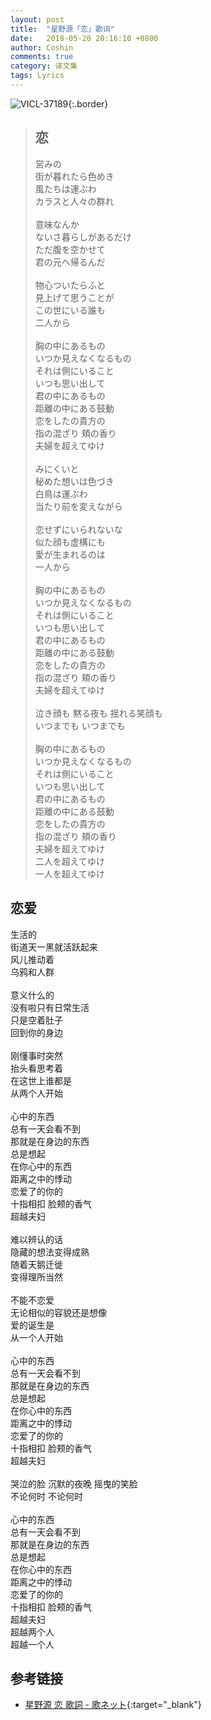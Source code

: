 ```yaml
---
layout: post
title:  "星野源「恋」歌词"
date:   2018-05-20 20:16:10 +0800
author: Coshin
comments: true
category: 译文集
tags: Lyrics
---
```

![VICL-37189](https://is2-ssl.mzstatic.com/image/thumb/Music71/v4/42/01/e7/4201e774-9394-bb71-7968-fd4630bbfbeb/source/600x600bb.jpg){:.border}

<blockquote class="original">
  <h2>恋</h2>
  <p>
    営みの<br>
    街が暮れたら色めき<br>
    風たちは運ぶわ<br>
    カラスと人々の群れ<br>
    <br>
    意味なんか<br>
    ないさ暮らしがあるだけ<br>
    ただ腹を空かせて<br>
    君の元へ帰るんだ<br>
    <br>
    物心ついたらふと<br>
    見上げて思うことが<br>
    この世にいる誰も<br>
    二人から<br>
    <br>
    胸の中にあるもの<br>
    いつか見えなくなるもの<br>
    それは側にいること<br>
    いつも思い出して<br>
    君の中にあるもの<br>
    距離の中にある鼓動<br>
    恋をしたの貴方の<br>
    指の混ざり 頬の香り<br>
    夫婦を超えてゆけ<br>
    <br>
    みにくいと<br>
    秘めた想いは色づき<br>
    白鳥は運ぶわ<br>
    当たり前を変えながら<br>
    <br>
    恋せずにいられないな<br>
    似た顔も虚構にも<br>
    愛が生まれるのは<br>
    一人から<br>
    <br>
    胸の中にあるもの<br>
    いつか見えなくなるもの<br>
    それは側にいること<br>
    いつも思い出して<br>
    君の中にあるもの<br>
    距離の中にある鼓動<br>
    恋をしたの貴方の<br>
    指の混ざり 頬の香り<br>
    夫婦を超えてゆけ<br>
    <br>
    泣き顔も 黙る夜も 揺れる笑顔も<br>
    いつまでも いつまでも<br>
    <br>
    胸の中にあるもの<br>
    いつか見えなくなるもの<br>
    それは側にいること<br>
    いつも思い出して<br>
    君の中にあるもの<br>
    距離の中にある鼓動<br>
    恋をしたの貴方の<br>
    指の混ざり 頬の香り<br>
    夫婦を超えてゆけ<br>
    二人を超えてゆけ<br>
    一人を超えてゆけ
  </p>
</blockquote>

<div class="translation">
  <h2>恋爱</h2>
  <p>
    生活的<br>
    街道天一黑就活跃起来<br>
    风儿推动着<br>
    乌鸦和人群<br>
    <br>
    意义什么的<br>
    没有啦只有日常生活<br>
    只是空着肚子<br>
    回到你的身边<br>
    <br>
    刚懂事时突然<br>
    抬头看思考着<br>
    在这世上谁都是<br>
    从两个人开始<br>
    <br>
    心中的东西<br>
    总有一天会看不到<br>
    那就是在身边的东西<br>
    总是想起<br>
    在你心中的东西<br>
    距离之中的悸动<br>
    恋爱了的你的<br>
    十指相扣 脸颊的香气<br>
    超越夫妇<br>
    <br>
    难以辨认的话<br>
    隐藏的想法变得成熟<br>
    随着天鹅迁徙<br>
    变得理所当然<br>
    <br>
    不能不恋爱<br>
    无论相似的容貌还是想像<br>
    爱的诞生是<br>
    从一个人开始<br>
    <br>
    心中的东西<br>
    总有一天会看不到<br>
    那就是在身边的东西<br>
    总是想起<br>
    在你心中的东西<br>
    距离之中的悸动<br>
    恋爱了的你的<br>
    十指相扣 脸颊的香气<br>
    超越夫妇<br>
    <br>
    哭泣的脸 沉默的夜晚 摇曳的笑脸<br>
    不论何时 不论何时<br>
    <br>
    心中的东西<br>
    总有一天会看不到<br>
    那就是在身边的东西<br>
    总是想起<br>
    在你心中的东西<br>
    距离之中的悸动<br>
    恋爱了的你的<br>
    十指相扣 脸颊的香气<br>
    超越夫妇<br>
    超越两个人<br>
    超越一个人
  </p>
</div>

## 参考链接

* [星野源 恋 歌詞 - 歌ネット](https://www.uta-net.com/song/216304/){:target="_blank"}
